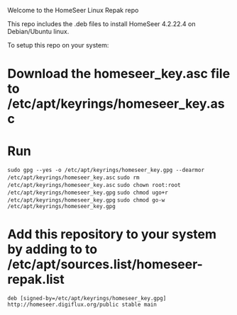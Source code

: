 Welcome to the HomeSeer Linux Repak repo

This repo includes the .deb files to install HomeSeer 4.2.22.4 on Debian/Ubuntu linux.

To setup this repo on your system:

# Download the homeseer_key.asc file to /etc/apt/keyrings/homeseer_key.asc
# Run
`sudo gpg --yes -o /etc/apt/keyrings/homeseer_key.gpg --dearmor /etc/apt/keyrings/homeseer_key.asc`
`sudo rm /etc/apt/keyrings/homeseer_key.asc`
`sudo chown root:root /etc/apt/keyrings/homeseer_key.gpg`
`sudo chmod ugo+r /etc/apt/keyrings/homeseer_key.gpg`
`sudo chmod go-w /etc/apt/keyrings/homeseer_key.gpg`

# Add this repository to your system by adding to to /etc/apt/sources.list/homeseer-repak.list
`deb [signed-by=/etc/apt/keyrings/homeseer_key.gpg] http://homeseer.digiflux.org/public stable main`
